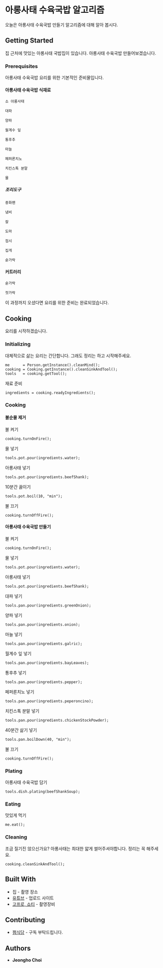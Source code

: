 # 아롱사태 수육국밥 알고리즘

오늘은 아롱사태 수육국밥 만들기 알고리즘에 대해 알아 봅시다.

## Getting Started

집 근처에 맛있는 아롱사태 국밥집이 있습니다. 아롱사태 수육국밥 만들어보겠습니다.
 
### Prerequisites

아롱사태 수육국밥 요리를 위한 기본적인 준비물입니다.

#### 아롱사태 수육국밥 식재료

```
소 아롱사태
```
```
대파
```
```
양파
```
```
월계수 잎
```
```
통후추
```
```
마늘
```
```
페퍼론치노
```
```
치킨스톡 분말
```
```
물
```

##### 조리도구

```
중화팬
```
```
냄비
```
```
칼
```
```
도마
```
```
접시
```
```
집게
```
```
숟가락
```

#### 커트러리

```
숟가락
```
```
젓가락
```

이 과정까지 오셨다면 요리를 위한 준비는 완료되었습니다.

## Cooking

요리를 시작하겠습니다.

### Initializing

대체적으로 삶는 요리는 간단합니다. 그래도 정리는 하고 시작해주세요.
```
me      = Person.getInstance().cleanMind();
cooking = Cooking.getInstance().cleanSinkAndTool();
tools   = cooking.getTool();
```

재료 준비
```
ingredients = cooking.readyIngredients();
```

### Cooking

#### 불순물 제거

불 켜기
```
cooking.turnOnFire();
```

물 넣기
```
tools.pot.pour(ingredients.water);
```

아롱사태 넣기
```
tools.pot.pour(ingredients.beefShank);
```

10분간 끓이기
```
tools.pot.boil(10, "min");
```

불 끄기
```
cooking.turnOffFire();
```

#### 아롱사태 수육국밥 만들기

불 켜기
```
cooking.turnOnFire();
```

물 넣기
```
tools.pot.pour(ingredients.water);
```

아롱사태 넣기
```
tools.pot.pour(ingredients.beefShank);
```

대파 넣기
```
tools.pan.pour(ingredients.greenOnion);
```

양파 넣기
```
tools.pan.pour(ingredients.onion);
```

마늘 넣기
```
tools.pan.pour(ingredients.galric);
```

월계수 잎 넣기
```
tools.pan.pour(ingredients.bayLeaves);
```

통후추 넣기
```
tools.pan.pour(ingredients.pepper);
```

페퍼론치노 넣기
```
tools.pan.pour(ingredients.peperoncino);
```

치킨스톡 분말 넣기
``` 
tools.pan.pour(ingredients.chickenStockPowder);
```

40분간 삶기 넣기
```
tools.pan.boilDown(40, "min");
```

불 끄기
```
cooking.turnOffFire();
```

### Plating

아롱사태 수육국밥 담기
```
tools.dish.plating(beefShankSoup);
```

### Eating

맛있게 먹기
```
me.eat();
```

### Cleaning

조금 질기진 않으신가요? 아롱사태는 최대한 얇게 썰어주셔야합니다. 정리는 꼭 해주세요.

```
cooking.cleanSinkAndTool();
```

## Built With

* 집 - 촬영 장소
* [유튜브](https://www.youtube.com/@wjdgh) - 업로드 사이트
* [고프로, 쇼티](https://gopro.com/ko/kr/) - 촬영장비

## Contributing

* [쩜식당](https://www.youtube.com/@wjdgh) - 구독 부탁드립니다.

## Authors

* **Jeongho Choi**
